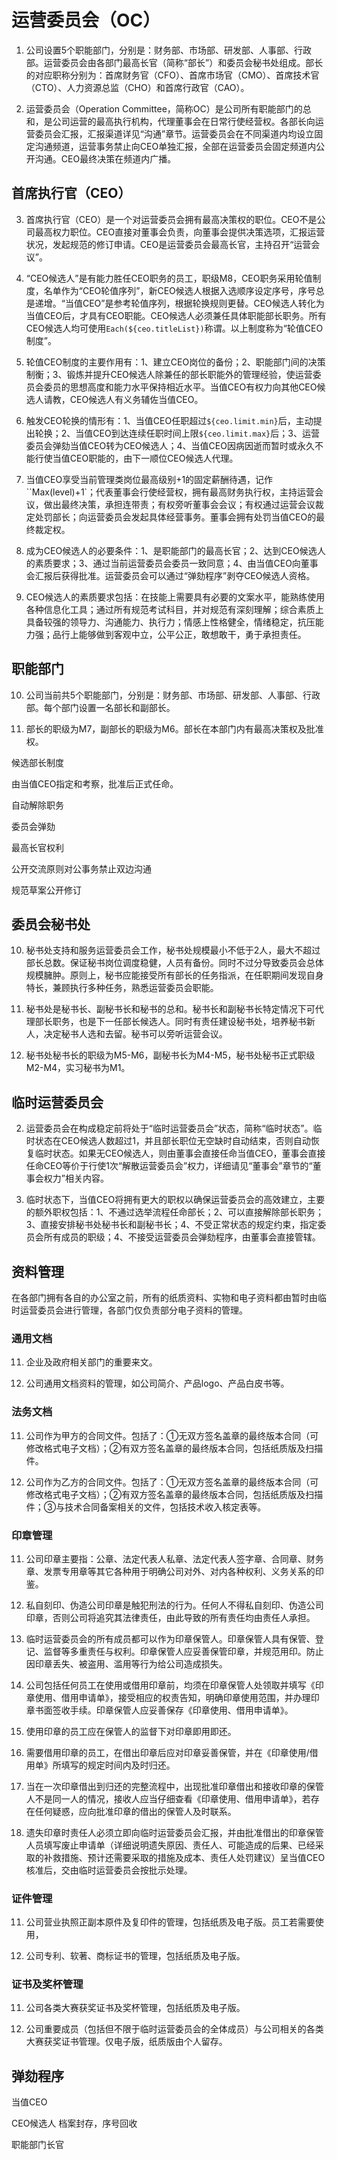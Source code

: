 运营委员会（OC）
======================

1. 公司设置5个职能部门，分别是：财务部、市场部、研发部、人事部、行政部。运营委员会由各部门最高长官（简称“部长”）和委员会秘书处组成。部长的对应职称分别为：首席财务官（CFO）、首席市场官（CMO）、首席技术官（CTO）、人力资源总监（CHO）和首席行政官（CAO）。

2. 运营委员会（Operation Committee，简称OC）是公司所有职能部门的总和，是公司运营的最高执行机构，代理董事会在日常行使经营权。各部长向运营委员会汇报，汇报渠道详见“沟通”章节。运营委员会在不同渠道内均设立固定沟通频道，运营事务禁止向CEO单独汇报，全部在运营委员会固定频道内公开沟通。CEO最终决策在频道内广播。

## 首席执行官（CEO）

3. 首席执行官（CEO）是一个对运营委员会拥有最高决策权的职位。CEO不是公司最高权力职位。CEO直接对董事会负责，向董事会提供决策选项，汇报运营状况，发起规范的修订申请。CEO是运营委员会最高长官，主持召开“运营会议”。

4. “CEO候选人”是有能力胜任CEO职务的员工，职级M8，CEO职务采用轮值制度，名单作为“CEO轮值序列”，新CEO候选人根据入选顺序设定序号，序号总是递增。“当值CEO”是参考轮值序列，根据轮换规则更替。CEO候选人转化为当值CEO后，才具有CEO职能。CEO候选人必须兼任具体职能部长职务。所有CEO候选人均可使用``Each(${ceo.titleList})``称谓。以上制度称为“轮值CEO制度”。

5. 轮值CEO制度的主要作用有：1、建立CEO岗位的备份；2、职能部门间的决策制衡；3、锻炼并提升CEO候选人除兼任的部长职能外的管理经验，使运营委员会委员的思想高度和能力水平保持相近水平。当值CEO有权力向其他CEO候选人请教，CEO候选人有义务辅佐当值CEO。

6. 触发CEO轮换的情形有：1、当值CEO任职超过``${ceo.limit.min}``后，主动提出轮换；2、当值CEO到达连续任职时间上限``${ceo.limit.max}``后；3、运营委员会弹劾当值CEO转为CEO候选人；4、当值CEO因病因逝而暂时或永久不能行使当值CEO职能的，由下一顺位CEO候选人代理。

7. 当值CEO享受当前管理类岗位最高级别+1的固定薪酬待遇，记作``Max(level)+1`；代表董事会行使经营权，拥有最高财务执行权，主持运营会议，做出最终决策，承担连带责；有权旁听董事会会议；有权通过运营会议裁定处罚部长；向运营委员会发起具体经营事务。董事会拥有处罚当值CEO的最终裁定权。

8. 成为CEO候选人的必要条件：1、是职能部门的最高长官；2、达到CEO候选人的素质要求；3、通过当前运营委员会委员一致同意；4、由当值CEO向董事会汇报后获得批准。运营委员会可以通过“弹劾程序”剥夺CEO候选人资格。

9. CEO候选人的素质要求包括：在技能上需要具有必要的文案水平，能熟练使用各种信息化工具；通过所有规范考试科目，并对规范有深刻理解；综合素质上具备较强的领导力、沟通能力、执行力；情感上性格健全，情绪稳定，抗压能力强；品行上能够做到客观中立，公平公正，敢想敢干，勇于承担责任。

## 职能部门

10. 公司当前共5个职能部门，分别是：财务部、市场部、研发部、人事部、行政部。每个部门设置一名部长和副部长。

11. 部长的职级为M7，副部长的职级为M6。部长在本部门内有最高决策权及批准权。

候选部长制度

由当值CEO指定和考察，批准后正式任命。

自动解除职务

委员会弹劾

最高长官权利

公开交流原则对公事务禁止双边沟通

规范草案公开修订

## 委员会秘书处

10. 秘书处支持和服务运营委员会工作，秘书处规模最小不低于2人，最大不超过部长总数。保证秘书岗位调度稳健，人员有备份。同时不过分导致委员会总体规模臃肿。原则上，秘书应能接受所有部长的任务指派，在任职期间发现自身特长，兼顾执行多种任务，熟悉运营委员会职能。

11. 秘书处是秘书长、副秘书长和秘书的总和。秘书长和副秘书长特定情况下可代理部长职务，也是下一任部长候选人。同时有责任建设秘书处，培养秘书新人，决定秘书人选和去留。秘书可以旁听运营会议。

11. 秘书处秘书长的职级为M5-M6，副秘书长为M4-M5，秘书处秘书正式职级M2-M4，实习秘书为M1。

## 临时运营委员会

2. 运营委员会在构成稳定前将处于“临时运营委员会”状态，简称“临时状态”。临时状态在CEO候选人数超过1，并且部长职位无空缺时自动结束，否则自动恢复临时状态。如果无CEO候选人，则由董事会直接任命当值CEO，董事会直接任命CEO等价于行使1次“解散运营委员会”权力，详细请见“董事会”章节的“董事会权力”相关内容。

3. 临时状态下，当值CEO将拥有更大的职权以确保运营委员会的高效建立，主要的额外职权包括：1、不通过选举流程任命部长；2、可以直接解除部长职务；3、直接安排秘书处秘书长和副秘书长；4、不受正常状态的规定约束，指定委员会所有成员的职级；4、不接受运营委员会弹劾程序，由董事会直接管辖。

## 资料管理

在各部门拥有各自的办公室之前，所有的纸质资料、实物和电子资料都由暂时由临时运营委员会进行管理，各部门仅负责部分电子资料的管理。

### 通用文档

11. 企业及政府相关部门的重要来文。

11. 公司通用文档资料的管理，如公司简介、产品logo、产品白皮书等。

### 法务文档

11. 公司作为甲方的合同文件。包括了：①无双方签名盖章的最终版本合同（可修改格式电子文档）；②有双方签名盖章的最终版本合同，包括纸质版及扫描件。

11. 公司作为乙方的合同文件。包括了：①无双方签名盖章的最终版本合同（可修改格式电子文档）；②有双方签名盖章的最终版本合同，包括纸质版及扫描件；③与技术合同备案相关的文件，包括技术收入核定表等。

### 印章管理

11. 公司印章主要指：公章、法定代表人私章、法定代表人签字章、合同章、财务章、发票专用章等其它各种用于明确公司对外、对内各种权利、义务关系的印鉴。

10. 私自刻印、伪造公司印章是触犯刑法的行为。任何人不得私自刻印、伪造公司印章，否则公司将追究其法律责任，由此导致的所有责任均由责任人承担。

10. 临时运营委员会的所有成员都可以作为印章保管人。印章保管人具有保管、登记、监督等多重责任与权利。印章保管人应妥善保管印章，并规范用印。防止因印章丢失、被盗用、滥用等行为给公司造成损失。

10. 公司包括任何员工在使用或借用印章前，均须在印章保管人处领取并填写《印章使用、借用申请单》，接受相应的权责告知，明确印章使用范围，并办理印章书面签收手续。印章保管人应妥善保存《印章使用、借用申请单》。

11. 使用印章的员工应在保管人的监督下对印章即用即还。

10. 需要借用印章的员工，在借出印章后应对印章妥善保管，并在《印章使用/借用单》所填写的规定时间内及时归还。

10. 当在一次印章借出到归还的完整流程中，出现批准印章借出和接收印章的保管人不是同一人的情况，接收人应当仔细查看《印章使用、借用申请单》，若存在任何疑惑，应向批准印章的借出的保管人及时联系。

22. 遗失印章时责任人必须立即向临时运营委员会汇报，并由批准借出的印章保管人员填写废止申请单（详细说明遗失原因、责任人、可能造成的后果、已经采取的补救措施、预计还需要采取的措施及成本、责任人处罚建议）呈当值CEO核准后，交由临时运营委员会按批示处理。

### 证件管理

11. 公司营业执照正副本原件及复印件的管理，包括纸质及电子版。员工若需要使用，

11. 公司专利、软著、商标证书的管理，包括纸质及电子版。

### 证书及奖杯管理

11. 公司各类大赛获奖证书及奖杯管理，包括纸质及电子版。

11. 公司重要成员（包括但不限于临时运营委员会的全体成员）与公司相关的各类大赛获奖证书管理。仅电子版，纸质版由个人留存。

## 弹劾程序

当值CEO

CEO候选人 档案封存，序号回收

职能部门长官